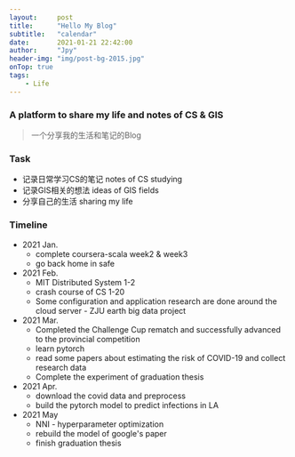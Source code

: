 ```yaml
---
layout:     post
title:      "Hello My Blog"
subtitle:   "calendar"
date:       2021-01-21 22:42:00
author:     "Jpy"
header-img: "img/post-bg-2015.jpg"
onTop: true
tags:
    - Life
---
```


### A platform to share my life and notes of CS & GIS

> 一个分享我的生活和笔记的Blog


### Task

 - 记录日常学习CS的笔记 notes of CS studying
 - 记录GIS相关的想法 ideas of GIS fields
 - 分享自己的生活 sharing my life

### Timeline

* 2021 Jan.
  * complete coursera-scala week2 & week3
  * go back home in safe
* 2021 Feb.
  * MIT Distributed System 1-2
  * crash course of CS 1-20
  * Some configuration and application research are done around the cloud server - ZJU earth big data project
* 2021 Mar.
  * Completed the Challenge Cup rematch and successfully advanced to the provincial competition 
  * learn pytorch
  * read some papers about estimating the risk of COVID-19 and collect research data
  * Complete the experiment of graduation thesis
* 2021 Apr.
  * download the covid data and preprocess
  * build the pytorch model to predict infections in LA
* 2021 May
  * NNI - hyperparameter optimization
  * rebuild the model of google's paper
  * finish graduation thesis